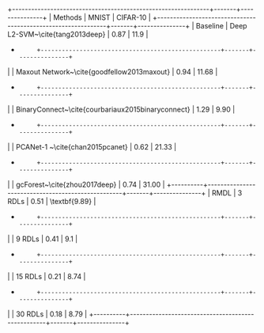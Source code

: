 +--------------------------------------------------------------+-------+---------------+
|                            Methods                           | MNIST |    CIFAR-10   |
+--------------------------------------------------------------+-------+---------------+
| Baseline |          Deep L2-SVM~\cite{tang2013deep}          |  0.87 |      11.9     |
+          +---------------------------------------------------+-------+---------------+
|          |     Maxout Network~\cite{goodfellow2013maxout}    |  0.94 |     11.68     |
+          +---------------------------------------------------+-------+---------------+
|          | BinaryConnect~\cite{courbariaux2015binaryconnect} |  1.29 |      9.90     |
+          +---------------------------------------------------+-------+---------------+
|          |          PCANet-1 ~\cite{chan2015pcanet}          |  0.62 |     21.33     |
+          +---------------------------------------------------+-------+---------------+
|          |            gcForest~\cite{zhou2017deep}           |  0.74 |     31.00     |
+----------+---------------------------------------------------+-------+---------------+
|   RMDL   |                       3 RDLs                      |  0.51 | \textbf{9.89} |
+          +---------------------------------------------------+-------+---------------+
|          |                       9 RDLs                      |  0.41 |      9.1      |
+          +---------------------------------------------------+-------+---------------+
|          |                      15 RDLs                      |  0.21 |      8.74     |
+          +---------------------------------------------------+-------+---------------+
|          |                      30 RDLs                      |  0.18 |      8.79     |
+----------+---------------------------------------------------+-------+---------------+

